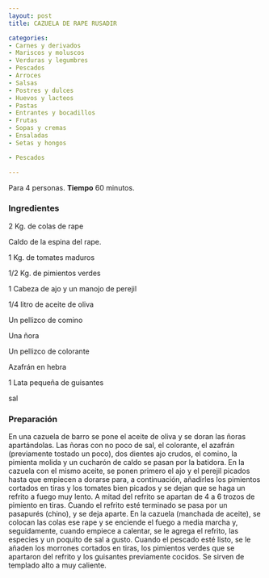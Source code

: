 ```yaml
---
layout: post
title: CAZUELA DE RAPE RUSADIR

categories:
- Carnes y derivados
- Mariscos y moluscos
- Verduras y legumbres
- Pescados
- Arroces
- Salsas
- Postres y dulces
- Huevos y lacteos
- Pastas
- Entrantes y bocadillos
- Frutas
- Sopas y cremas
- Ensaladas
- Setas y hongos

- Pescados

---
```

Para 4 personas.
<b>Tiempo</b> 60 minutos.

<h3>Ingredientes</h3>

2 Kg. de colas de rape

Caldo de la espina del rape.

1 Kg. de tomates maduros

1/2 Kg. de pimientos verdes

1 Cabeza de ajo y un manojo de perejil

1/4 litro de aceite de oliva

Un pellizco de comino

Una ñora

Un pellizco de colorante

Azafrán en hebra

1 Lata pequeña de guisantes

sal

<h3>Preparación</h3>

En una cazuela de barro se pone el aceite de oliva y se doran las ñoras apartándolas. Las ñoras con no poco de sal, el colorante, el azafrán (previamente tostado un poco), dos dientes ajo crudos, el comino, la pimienta molida y un cucharón de caldo se pasan por la batidora. En la cazuela con el mismo aceite, se ponen primero el ajo y el perejil picados hasta que empiecen a dorarse para, a continuación, añadirles los pimientos cortados en tiras y los tomates bien picados y se dejan que se haga un refrito a fuego muy lento. A mitad del refrito se apartan de 4 a 6 trozos de pimiento en tiras. Cuando el refrito esté terminado se pasa por un pasapurés (chino), y se deja aparte. En la cazuela (manchada de aceite), se colocan las colas ese rape y se enciende el fuego a media marcha y, seguidamente, cuando empiece a calentar, se le agrega el refrito, las especies y un poquito de sal a gusto. Cuando el pescado esté listo, se le añaden los morrones cortados en tiras, los pimientos verdes que se apartaron del refrito y los guisantes previamente cocidos. Se sirven de templado alto a muy caliente.

